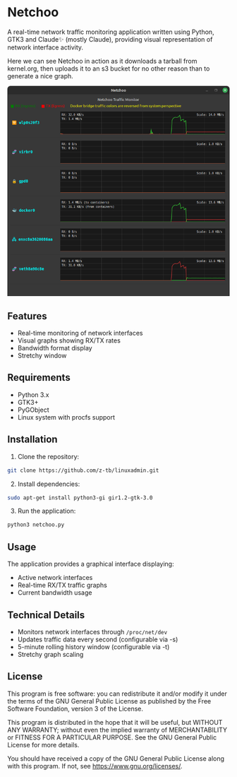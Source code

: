 # Netchoo

A real-time network traffic monitoring application written using Python, GTK3 and Claude✨ (mostly Claude), providing visual representation of network interface activity. 

Here we can see Netchoo in action as it downloads a tarball from kernel.org, then uploads it to an s3 bucket for no other reason than to generate a nice graph.

![Netchoo in action](./images/shot.png)

## Features

* Real-time monitoring of network interfaces
* Visual graphs showing RX/TX rates
* Bandwidth format display
* Stretchy window

## Requirements

* Python 3.x
* GTK3+
* PyGObject
* Linux system with procfs support

## Installation

1. Clone the repository:
```bash
git clone https://github.com/z-tb/linuxadmin.git
```
2. Install dependencies:
```bash
sudo apt-get install python3-gi gir1.2-gtk-3.0
```
3. Run the application:
```bash
python3 netchoo.py
```

## Usage

The application provides a graphical interface displaying:
* Active network interfaces
* Real-time RX/TX traffic graphs
* Current bandwidth usage

## Technical Details

* Monitors network interfaces through `/proc/net/dev`
* Updates traffic data every second (configurable via -s)
* 5-minute rolling history window (configurable via -t)
* Stretchy graph scaling

## License

This program is free software: you can redistribute it and/or modify it under the terms of the GNU General Public License as published by the Free Software Foundation, version 3 of the License.

This program is distributed in the hope that it will be useful, but WITHOUT ANY WARRANTY; without even the implied warranty of MERCHANTABILITY or FITNESS FOR A PARTICULAR PURPOSE. See the GNU General Public License for more details.

You should have received a copy of the GNU General Public License along with this program. If not, see <https://www.gnu.org/licenses/>.


